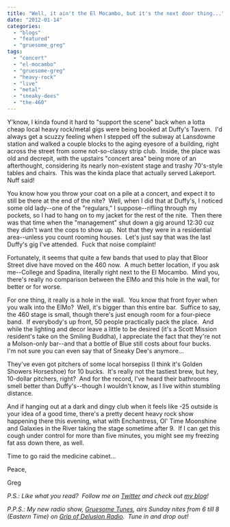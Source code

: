 ```yaml
---
title: "Well, it ain't the El Mocambo, but it's the next door thing..."
date: "2012-01-14"
categories: 
  - "blogs"
  - "featured"
  - "gruesome_greg"
tags: 
  - "concert"
  - "el-mocambo"
  - "gruesome-greg"
  - "heavy-rock"
  - "live"
  - "metal"
  - "sneaky-dees"
  - "the-460"
---
```


Y'know, I kinda found it hard to "support the scene" back when a lotta cheap local heavy rock/metal gigs were being booked at Duffy's Tavern.  I'd always get a scuzzy feeling when I stepped off the subway at Lansdowne station and walked a couple blocks to the aging eyesore of a building, right across the street from some not-so-classy strip club.  Inside, the place was old and decrepit, with the upstairs "concert area" being more of an afterthought, considering its nearly non-existent stage and trashy 70's-style tables and chairs.  This was the kinda place that actually served Lakeport.  Nuff said!

You know how you throw your coat on a pile at a concert, and expect it to still be there at the end of the nite?  Well, when I did that at Duffy's, I noticed some old lady--one of the "regulars," I suppose--rifling through my pockets, so I had to hang on to my jacket for the rest of the nite.  Then there was that time when the "management" shut down a gig around 12:30 cuz they didn't want the cops to show up.  Not that they were in a residential area--unless you count rooming houses.  Let's just say that was the last Duffy's gig I've attended.  Fuck that noise complaint!

Fortunately, it seems that quite a few bands that used to play that Bloor Street dive have moved on the 460 now.  A much better location, if you ask me--College and Spadina, literally right next to the El Mocambo.  Mind you, there's really no comparison between the ElMo and this hole in the wall, for better or for worse.

For one thing, it really is a hole in the wall.  You know that front foyer when you walk into the ElMo?  Well, it's bigger than this entire bar.  Suffice to say, the 460 stage is small, though there's just enough room for a four-piece band.  If everybody's up front, 50 people practically pack the place.  And while the lighting and decor leave a little to be desired (it's a Scott Mission resident's take on the Smiling Buddha), I appreciate the fact that they're not a Molson-only bar--and that a bottle of Blue still costs about four bucks.  I'm not sure you can even say that of Sneaky Dee's anymore...

They've even got pitchers of some local horsepiss (I think it's Golden Showers Horseshoe) for 10 bucks.  It's really not the tastiest brew, but hey, 10-dollar pitchers, right?  And for the record, I've heard their bathrooms smell better than Duffy's--though I wouldn't know, as I live within stumbling distance.

And if hanging out at a dark and dingy club when it feels like -25 outside is your idea of a good time, there's a pretty decent heavy rock show happening there this evening, what with Enchantress, Ol' Time Moonshine and Galaxies in the River taking the stage sometime after 9.  If I can get this cough under control for more than five minutes, you might see my freezing fat ass down there, as well.

Time to go raid the medicine cabinet...

Peace,

Greg

_P.S.: Like what you read?  Follow me on [Twitter](http://twitter.com/gruesomeviews) and check out [my blog](http://gruesomeviews.com/)!_

_P.P.S.: My new radio show, [Gruesome Tunes](http://gruesomeviews.com/category/music/gruesome-tunes/), airs Sunday nites from 6 till 8 (Eastern Time) on [Grip of Delusion Radio](http://www.steamingheathen.com/delusion/).  Tune in and drop out!_

